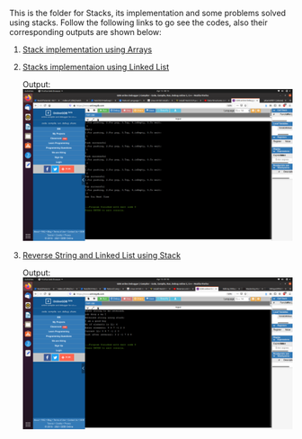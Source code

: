 This is the folder for Stacks, its implementation and some problems solved using stacks.
Follow the following links to go see the codes, also their corresponding outputs are shown below:

1. [Stack implementation using Arrays](https://github.com/jakaria9001/20DaysOfDS/blob/main/Stacks/stackImpInArrays.cpp)

2. [Stacks implementaion using Linked List](https://github.com/jakaria9001/20DaysOfDS/blob/main/Stacks/stackImpLL.cpp)

   Output: <br> ![Stack using LL](https://github.com/jakaria9001/20DaysOfDS/blob/main/Stacks/stackUsingLL.png)
   
3. [Reverse String and Linked List using Stack](https://github.com/jakaria9001/20DaysOfDS/blob/main/Stacks/reverseStringNLL.cpp)

   Output: <br> ![reversing](https://github.com/jakaria9001/20DaysOfDS/blob/main/Stacks/reversingStringLL.png)
